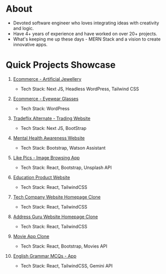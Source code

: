 # About

- Devoted software engineer who loves integrating ideas with creativity and logic.
- Have 4+ years of experience and have worked on over 20+ projects.
- What's keeping me up these days - MERN Stack and a vision to create innovative apps.


# Quick Projects Showcase

1. [Ecommerce - Artificial Jewellery](https://www.jiaarajewellery.com/)  
   - Tech Stack: Next JS, Headless WordPress, Tailwind CSS

2. [Ecommerce - Eyewear Glasses](https://www.rlvnt.life)  
   - Tech Stack: WordPress

3. [Tradeflix Alternate - Trading Website](https://tradeflix-alternate-clone.vercel.app/)  
   - Tech Stack: Next JS, BootStrap

4. [Mental Health Awareness Website](https://himanshuverma544.github.io/Happy-Mind-Website/)  
   - Tech Stack: Bootstrap, Watson Assistant

5. [Like Pics - Image Browsing App](https://himanshuverma544.github.io/Like-Pics/)  
   - Tech Stack: React, Bootstrap, Unsplash API

6. [Education Product Website](https://himanshuverma544.github.io/Edumynation-Clone/)  
   - Tech Stack: React, TailwindCSS

7. [Tech Company Website Homepage Clone](https://himanshuverma544.github.io/PCSS-Softech-Website-Clone/)  
   - Tech Stack: React, TailwindCSS

8. [Address Guru Website Homepage Clone](https://himanshuverma544.github.io/DSOM-Assignment/)  
   - Tech Stack: React, TailwindCSS

9. [Movie App Clone](https://himanshuverma544.github.io/Sci-Flix-Movie-App/)  
   - Tech Stack: React, Bootstrap, Movies API

10. [English Grammar MCQs - App](https://singular-bombolone-a71b23.netlify.app/)  
    - Tech Stack: React, TailwindCSS, Gemini API
